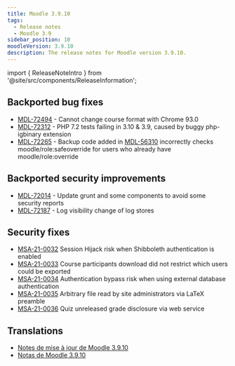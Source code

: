 ```yaml
---
title: Moodle 3.9.10
tags:
  - Release notes
  - Moodle 3.9
sidebar_position: 10
moodleVersion: 3.9.10
description: The release notes for Moodle version 3.9.10.
---
```


import { ReleaseNoteIntro } from '@site/src/components/ReleaseInformation';

<ReleaseNoteIntro releaseName={frontMatter.moodleVersion} />

## Backported bug fixes

- [MDL-72494](https://moodle.atlassian.net/browse/MDL-72494) - Cannot change course format with Chrome 93.0
- [MDL-72312](https://moodle.atlassian.net/browse/MDL-72312) - PHP 7.2 tests failing in 3.10 & 3.9, caused by buggy php-igbinary extension
- [MDL-72265](https://moodle.atlassian.net/browse/MDL-72265) - Backup code added in [MDL-56310](https://moodle.atlassian.net/browse/MDL-56310) incorrectly checks moodle/role:safeoverride for users who already have moodle/role:override

## Backported security improvements

- [MDL-72014](https://moodle.atlassian.net/browse/MDL-72014) - Update grunt and some components to avoid some security reports
- [MDL-72187](https://moodle.atlassian.net/browse/MDL-72187) - Log visibility change of log stores

## Security fixes

- [MSA-21-0032](https://moodle.org/mod/forum/discuss.php?d=427103) Session Hijack risk when Shibboleth authentication is enabled
- [MSA-21-0033](https://moodle.org/mod/forum/discuss.php?d=427104) Course participants download did not restrict which users could be exported
- [MSA-21-0034](https://moodle.org/mod/forum/discuss.php?d=427105) Authentication bypass risk when using external database authentication
- [MSA-21-0035](https://moodle.org/mod/forum/discuss.php?d=427106) Arbitrary file read by site administrators via LaTeX preamble
- [MSA-21-0036](https://moodle.org/mod/forum/discuss.php?d=427107) Quiz unreleased grade disclosure via web service

## Translations

- [Notes de mise à jour de Moodle 3.9.10](https://docs.moodle.org/fr/Notes_de_mise_à_jour_de_Moodle_3.9.10)
- [Notas de Moodle 3.9.10](https://docs.moodle.org/es/Notas_de_Moodle_3.9.10)
